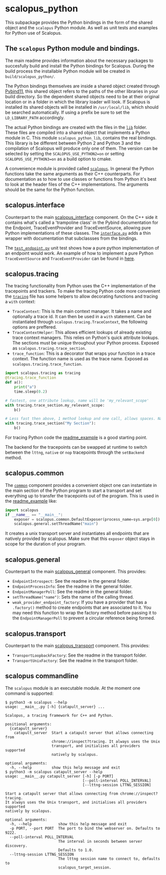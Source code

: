 # scalopus_python

This subpackage provides the Python bindings in the form of the shared object and the `scalopus` Python module.
As well as unit tests and examples for Python use of Scalopus.

## The `scalopus` Python module and bindings.

The main readme provides information about the necessary packages to succesfully build and install the Python bindings
for Scalopus. During the build process the installable Python module will be created in `build/scalopus_python/`.

The Python bindings themselves are inside a shared object created through [Pybind11][pybind11], this shared object 
refers to the paths of the other libraries in your build directory. So the dependent shared objects need to be at their
original location or in a folder in which the library loader will look. If Scalopus is installed its shared objects
will be installed in `/usr/local/lib`, which should be searched automatically. If using a prefix be sure to set the
`LD_LIBRARY_PATH` accordingly.

The actual Python bindings are created with the files in the [`lib`](/scalopus_python/lib/) folder. These files are
compiled into a shared object that implements a Python module in C. This module `scalopus_python_lib`, contains the real
 bindings. This library is be different between Python 2 and Python 3 and the compilation of Scalopus will produce only
one of them. The version can be selected by setting the `SCALOPUS_USE_PYTHON2=on` or setting `SCALOPUS_USE_PYTHON3=on`
as a build option to cmake.

A convenience module is provided called [`scalopus`](/scalopus_python/scalopus/). In general the Python functions take
the same arguments as their C++ counterparts. For documentation as to how to use classes or functions from Python
it's best to look at the header files of the C++ implementations. The arguments should be the same for the Python
function.

## scalopus.interface
Counterpart to the main [scalopus_interface](/scalopus_interface/) component. On the C++ side it contains what's called
a 'trampoline class' in the Pybind documentation for the Endpoint, TraceEventProvider and TraceEventSource,
allowing pure Python implementations of these classes. The [`interface.py`](/scalopus_python/scalopus/interface.py)
adds a thin wrapper with documentation that subclassses from the bindings.

The [`test_endpoint.py`](/scalopus_python/test/test_endpoint.py) unit test shows how a pure python implementation of an
endpoint would work. An example of how to implement a pure Python `TraceEventSource` and `TraceEventProvider`  can be
found in [here](/scalopus_python/examples/python_provider_example.py).

## scalopus.tracing

The tracing functionality from Python uses the C++ implementation of the tracepoints and trackers. 
To make the tracing Python code more convenient the [`tracing`](/scalopus_python/scalopus/tracing.py) file has
some helpers to allow decorating functions and tracing a `with` context:

- `TraceContext`: This is the main context manager. It takes a name and optionally a trace id. It can then be used in a
  `with` statement. Can be instantiated through `scalopus.tracing.TraceContext`, the following options are preffered.
- `TraceContextHelper`: This allows efficient lookups of already existing trace context managers. This relies on
  Python's quick attribute lookups. The sections must be unique throughout your Python process. Exposed as
  `scalopus.tracing.trace_section`.
- `trace_function`: This is a decorator that wraps your function in a trace context. The function name is used as the
  trace name. Exposed as `scalopus.tracing.trace_function`.

```python
import scalopus.tracing as tracing
@tracing.trace_function
def a():
    print("a")
    time.sleep(0.2)

# fastest, one attribute lookup, name will be 'my_relevant_scope'
with tracing.trace_section.my_relevant_scope:
    b()

# Less fast then above, 1 method lookup and one call, allows spaces. Name will be "My Section"
with tracing.trace_section("My Section"):
    b()
```
For tracing Python code the [readme_example](/scalopus_python/examples/readme_example.py) is a good starting point.

The backend for the tracepoints can be swapped at runtime to switch between the `lttng`, `native` or `nop` tracepoints
through the `setBackend` method.

## scalopus.common
The [`common`](/scalopus_python/scalopus/common.py) component provides a convenient object one can instantiate in the
main section of the Python program to start a transport and set everything up to transfer the tracepoints out of the
program. This is used in the [readme_example](/scalopus_python/examples/readme_example.py) like:
```python
import scalopus
if __name__ == "__main__":
    exposer = scalopus.common.DefaultExposer(process_name=sys.argv[0])
    scalopus.general.setThreadName("main")
```
It creates a unix transport server and instantiates all endpoints that are natively provided by scalopus. Make sure that
this `exposer` object stays in scope for the duration of your program.

## scalopus.general
Counterpart to the main [scalopus_general](/scalopus_general/) component. This provides:
- `EndpointIntrospect`: See the readme in the general folder.
- `EndpointProcessInfo`: See the readme in the general folder.
- `EndpointManagerPoll`: See the readme in the general folder.
- `setThreadName("name")`: Sets the name of the calling thread.
- `weak_provider_endpoint_factory`: If you have a provider that has a `.factory()` method to create endpoints that are
 associated to it. You may need this function to wrap the factory method before passing it to the `EndpointManagerPoll`
 to prevent a circular reference being formed.

## scalopus.transport
Counterpart to the main [scalopus_transport](/scalopus_transport/) component. This provides:
- `TransportLoopbackFactory`: See the readme in the transport folder.
- `TransportUnixFactory`: See the readme in the transport folder.

## scalopus commandline
The `scalopus` module is an executable module. At the moment one command is supported:
```
$ python3 -m scalopus --help
usage: __main__.py [-h] {catapult_server} ...

Scalopus, a tracing framework for C++ and Python.

positional arguments:
  {catapult_server}
    catapult_server  Start a catapult server that allows connecting from
                     chrome://inspect?tracing. It always uses the Unix
                     transport, and initialises all providers supported
                     natively by scalopus.

optional arguments:
  -h, --help         show this help message and exit
$ python3 -m scalopus catapult_server --help
usage: __main__.py catapult_server [-h] [-p PORT]
                                   [--poll-interval POLL_INTERVAL]
                                   [--lttng-session LTTNG_SESSION]

Start a catapult server that allows connecting from chrome://inspect?tracing.
It always uses the Unix transport, and initialises all providers supported
natively by scalopus.

optional arguments:
  -h, --help            show this help message and exit
  -p PORT, --port PORT  The port to bind the webserver on. Defaults to 9222.
  --poll-interval POLL_INTERVAL
                        The interval in seconds between server discovery.
                        Defaults to 1.0.
  --lttng-session LTTNG_SESSION
                        The lttng session name to connect to, defaults to
                        scalopus_target_session.

```

[pybind11]: https://github.com/pybind/pybind11
